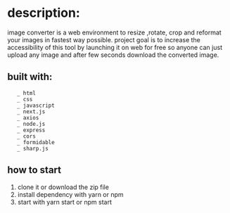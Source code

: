 # description:
image converter is a web environment to resize ,rotate, crop and reformat your images in fastest way possible. 
project goal is to increase the accessibility of this tool by launching it on web for free so anyone can just upload 
any image and after few seconds download the converted image.


## built with:
       _ html
       _ css
       _ javascript
       _ next.js
       _ axios
       _ node.js
       _ express
       _ cors
       _ formidable
       _ sharp.js
        
## how to start
  1. clone it or download the zip file
  2. install dependency with yarn or npm
  3. start with yarn start or npm start
  
